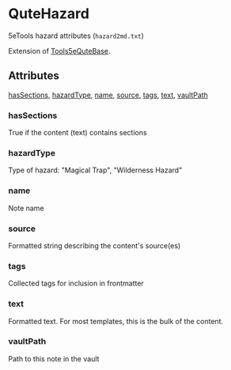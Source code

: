 # QuteHazard

5eTools hazard attributes (`hazard2md.txt`)

Extension of [Tools5eQuteBase](Tools5eQuteBase.md).

## Attributes

[hasSections](#hassections), [hazardType](#hazardtype), [name](#name), [source](#source), [tags](#tags), [text](#text), [vaultPath](#vaultpath)


### hasSections

True if the content (text) contains sections

### hazardType

Type of hazard: "Magical Trap", "Wilderness Hazard"

### name

Note name

### source

Formatted string describing the content's source(es)

### tags

Collected tags for inclusion in frontmatter

### text

Formatted text. For most templates, this is the bulk of the content.

### vaultPath

Path to this note in the vault
